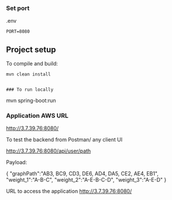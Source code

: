 ### Set port
.env
```
PORT=8080
```

## Project setup

To compile and build:

```
mvn clean install


### To run locally

```
mvn spring-boot:run

### Application AWS URL

http://3.7.39.76:8080/

To test the backend from Postman/ any client UI

http://3.7.39.76:8080/api/user/path

Payload:

{
	"graphPath":"AB3, BC9, CD3, DE6, AD4, DA5, CE2, AE4, EB1",
	"weight_1":"A-B-C",
	"weight_2":"A-E-B-C-D",
	"weight_3":"A-E-D"
}

URL to access the application
http://3.7.39.76:8080/




